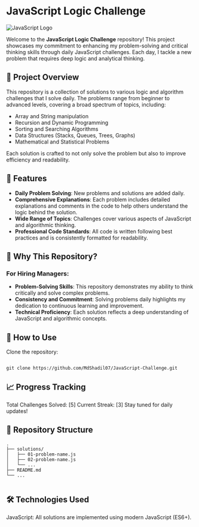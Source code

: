 # JavaScript Logic Challenge

![JavaScript Logo](https://img.shields.io/badge/JavaScript-ES6+-F7DF1E?style=flat&logo=javascript&logoColor=black)

Welcome to the **JavaScript Logic Challenge** repository! This project showcases my commitment to enhancing my problem-solving and critical thinking skills through daily JavaScript challenges. Each day, I tackle a new problem that requires deep logic and analytical thinking.

## 🚀 Project Overview

This repository is a collection of solutions to various logic and algorithm challenges that I solve daily. The problems range from beginner to advanced levels, covering a broad spectrum of topics, including:

- Array and String manipulation
- Recursion and Dynamic Programming
- Sorting and Searching Algorithms
- Data Structures (Stacks, Queues, Trees, Graphs)
- Mathematical and Statistical Problems

Each solution is crafted to not only solve the problem but also to improve efficiency and readability.

## 🌟 Features

- **Daily Problem Solving**: New problems and solutions are added daily.
- **Comprehensive Explanations**: Each problem includes detailed explanations and comments in the code to help others understand the logic behind the solution.
- **Wide Range of Topics**: Challenges cover various aspects of JavaScript and algorithmic thinking.
- **Professional Code Standards**: All code is written following best practices and is consistently formatted for readability.

## 🧠 Why This Repository?

### For Hiring Managers:
- **Problem-Solving Skills**: This repository demonstrates my ability to think critically and solve complex problems.
- **Consistency and Commitment**: Solving problems daily highlights my dedication to continuous learning and improvement.
- **Technical Proficiency**: Each solution reflects a deep understanding of JavaScript and algorithmic concepts.

## 🚧 How to Use
Clone the repository:
```plaintext

git clone https://github.com/MdShadil07/JavaScript-Challenge.git

```
## 📈 Progress Tracking
Total Challenges Solved: [5]
Current Streak: [3]
Stay tuned for daily updates!



## 📂 Repository Structure

```plaintext
.
├── solutions/
│   ├── 01-problem-name.js
│   ├── 02-problem-name.js
│   └── ...
├── README.md
└── ...


```


## 🛠️ Technologies Used
JavaScript: All solutions are implemented using modern JavaScript (ES6+).
